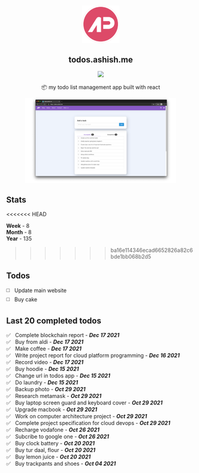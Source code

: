 <p align="center">
  <img src="https://raw.githubusercontent.com/ashishdotme/assets/master/logo.png" alt="drawing" width="100"/>
</p>

<h2 align="center">todos.ashish.me</h2>

<p align="center">
<a href="https://img.shields.io/github/last-commit/ashishdotme/todos.ashish.me?style=for-the-badge"><img src="https://img.shields.io/github/last-commit/ashishdotme/todos.ashish.me?style=for-the-badge"></a>
</p>

<p align="center">📦 my todo list management app built with react </p>

<div style='margin:0 auto;width:80%;'>
  <img src="./assets/todos.png" alt="drawing"/>
</div>

## Stats

<<<<<<< HEAD
<!-- week starts --><b>Week</b> - 8<br><!-- week ends -->
<!-- month starts --><b>Month</b> - 8<br><!-- month ends -->
<!-- year starts --><b>Year</b> - 135<!-- year ends -->
>>>>>>> ba16e114346ecad6652826a82c6bde1bb068b2d5

## Todos

<!-- todos starts -->
◻️ &nbsp; Update main website<br>◻️ &nbsp; Buy cake
<!-- todos ends -->

## Last 20 completed todos

<!-- completed starts -->
✅ &nbsp; Complete blockchain report - **_Dec 17 2021_**<br>✅ &nbsp; Buy from aldi - **_Dec 17 2021_**<br>✅ &nbsp; Make coffee - **_Dec 17 2021_**<br>✅ &nbsp; Write project report for cloud platform programming - **_Dec 16 2021_**<br>✅ &nbsp; Record video - **_Dec 17 2021_**<br>✅ &nbsp; Buy hoodie - **_Dec 15 2021_**<br>✅ &nbsp; Change url in todos app - **_Dec 15 2021_**<br>✅ &nbsp; Do laundry - **_Dec 15 2021_**<br>✅ &nbsp; Backup photo - **_Oct 29 2021_**<br>✅ &nbsp; Research metamask - **_Oct 29 2021_**<br>✅ &nbsp; Buy laptop screen guard and keyboard cover - **_Oct 29 2021_**<br>✅ &nbsp; Upgrade macbook - **_Oct 29 2021_**<br>✅ &nbsp; Work on computer architecture project - **_Oct 29 2021_**<br>✅ &nbsp; Complete project specification for cloud devops - **_Oct 29 2021_**<br>✅ &nbsp; Recharge vodafone - **_Oct 26 2021_**<br>✅ &nbsp; Subcribe to google one - **_Oct 26 2021_**<br>✅ &nbsp; Buy clock battery - **_Oct 20 2021_**<br>✅ &nbsp; Buy tur daal, flour - **_Oct 20 2021_**<br>✅ &nbsp; Buy lemon juice - **_Oct 20 2021_**<br>✅ &nbsp; Buy trackpants and shoes - **_Oct 04 2021_**
<!-- completed ends -->
